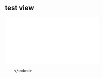 
  
## test view

<object data="Configuring GitHub for Collaboration and Compliance.pdf" type="application/pdf" width="1500px" height="4000px">
        <embed src="Configuring GitHub for Collaboration and Compliance.pdf">
            
        </embed>
</object>
